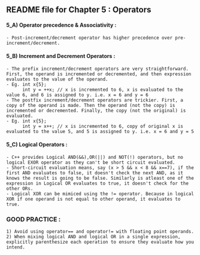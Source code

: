 ## README file for Chapter 5 : Operators

#### 5_A) Operator precedence & Associativity :

    - Post-increment/decrement operator has higher precedence over pre-increment/decrement.
    
#### 5_B) Increment and Decrement Operators :

    - The prefix increment/decrement operators are very straightforward. First, the operand is incremented or decremented, and then expression evaluates to the value of the operand.
    - Eg. int x{5};
          int y = ++x; // x is incremented to 6, x is evaluated to the value 6, and 6 is assigned to y. i.e. x = 6 and y = 6
    - The postfix increment/decrement operators are trickier. First, a copy of the operand is made. Then the operand (not the copy) is incremented or decremented. Finally, the copy (not the original) is evaluated.
    - Eg. int x{5};
          int y = x++; // x is incremented to 6, copy of original x is evaluated to the value 5, and 5 is assigned to y. i.e. x = 6 and y = 5

#### 5_C) Logical Operators :

    - C++ provides Logical AND(&&),OR(||) and NOT(!) operators, but no logical EXOR operator as they can't be short circuit evaluated.
    - Short-circuit evaluation means, say (x > 5 && x < 8 && x==7), if the first AND evaluates to false, it doesn't check the next AND, as it knows the result is going to be false. Similarly is atleast one of the expression in Logical OR evaluates to true, it doesn't check for the other ORs.
    - Logical XOR can be mimiced using the != operator. Because in logical XOR if one operand is not equal to other operand, it evaluates to true.

### GOOD PRACTICE :
```
1) Avoid using operator== and operator!= with floating point operands.
2) When mixing logical AND and logical OR in a single expression, explicitly parenthesize each operation to ensure they evaluate how you intend.
